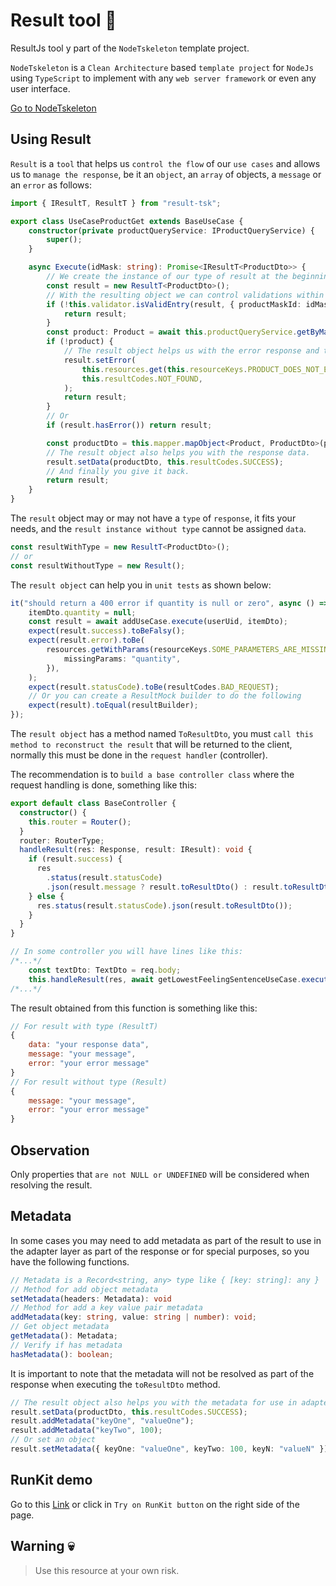 # Result tool 🧰

ResultJs tool y part of the `NodeTskeleton` template project.

`NodeTskeleton` is a `Clean Architecture` based `template project` for `NodeJs` using `TypeScript` to implement with any `web server framework` or even any user interface.

<a href="https://github.com/harvic3/nodetskeleton" target="_blank" >Go to NodeTskeleton</a>
 
## Using Result

`Result` is a `tool` that helps us `control the flow` of our `use cases` and allows us to `manage the response`, be it an `object`, an `array` of objects, a `message` or an `error` as follows:

```ts
import { IResultT, ResultT } from "result-tsk";

export class UseCaseProductGet extends BaseUseCase {
	constructor(private productQueryService: IProductQueryService) {
		super();
	}

	async Execute(idMask: string): Promise<IResultT<ProductDto>> {
		// We create the instance of our type of result at the beginning of the use case.
		const result = new ResultT<ProductDto>();
		// With the resulting object we can control validations within other functions.
		if (!this.validator.isValidEntry(result, { productMaskId: idMask })) {
			return result;
		}
		const product: Product = await this.productQueryService.getByMaskId(idMask);
		if (!product) {
			// The result object helps us with the error response and the code.
			result.setError(
				this.resources.get(this.resourceKeys.PRODUCT_DOES_NOT_EXIST),
				this.resultCodes.NOT_FOUND,
			);
			return result;
		}
		// Or
		if (result.hasError()) return result;

		const productDto = this.mapper.mapObject<Product, ProductDto>(product, new ProductDto());
		// The result object also helps you with the response data.
		result.setData(productDto, this.resultCodes.SUCCESS);
		// And finally you give it back.
		return result;
	}
}
```

The `result` object may or may not have a `type` of `response`, it fits your needs, and the `result instance without type` cannot be assigned `data`.

```ts
const resultWithType = new ResultT<ProductDto>();
// or
const resultWithoutType = new Result();
```

The `result object` can help you in `unit tests` as shown below:

```ts
it("should return a 400 error if quantity is null or zero", async () => {
	itemDto.quantity = null;
	const result = await addUseCase.execute(userUid, itemDto);
	expect(result.success).toBeFalsy();
	expect(result.error).toBe(
		resources.getWithParams(resourceKeys.SOME_PARAMETERS_ARE_MISSING, {
			missingParams: "quantity",
		}),
	);
	expect(result.statusCode).toBe(resultCodes.BAD_REQUEST);
	// Or you can create a ResultMock builder to do the following
	expect(result).toEqual(resultBuilder);
});
```
The `result object` has a method named `ToResultDto`, you must `call this method to reconstruct the result` that will be returned to the client, normally this must be done in the `request handler` (controller).

The recommendation is to `build a base controller class` where the request handling is done, something like this:

```ts
export default class BaseController {
  constructor() {
    this.router = Router();
  }
  router: RouterType;
  handleResult(res: Response, result: IResult): void {
    if (result.success) {
      res
        .status(result.statusCode)
        .json(result.message ? result.toResultDto() : result.toResultDto().data);
    } else {
      res.status(result.statusCode).json(result.toResultDto());
    }
  }
}

// In some controller you will have lines like this:
/*...*/
	const textDto: TextDto = req.body;
	this.handleResult(res, await getLowestFeelingSentenceUseCase.execute(textDto));
/*...*/
```
The result obtained from this function is something like this:

```js
// For result with type (ResultT)
{
	data: "your response data",
	message: "your message",
	error: "your error message"
}
// For result without type (Result)
{
	message: "your message",
	error: "your error message"
}
```
## Observation

Only properties that `are not NULL or UNDEFINED` will be considered when resolving the result.

## Metadata

In some cases you may need to add metadata as part of the result to use in the adapter layer as part of the response or for special purposes, so you have the following functions.

```ts
// Metadata is a Record<string, any> type like { [key: string]: any }
// Method for add object metadata 
setMetadata(headers: Metadata): void
// Method for add a key value pair metadata
addMetadata(key: string, value: string | number): void;
// Get object metadata
getMetadata(): Metadata;
// Verify if has metadata
hasMetadata(): boolean;
```

It is important to note that the metadata will not be resolved as part of the response when executing the `toResultDto` method.

```ts
// The result object also helps you with the metadata for use in adapter layer.
result.setData(productDto, this.resultCodes.SUCCESS);
result.addMetadata("keyOne", "valueOne");
result.addMetadata("keyTwo", 100);
// Or set an object
result.setMetadata({ keyOne: "valueOne", keyTwo: 100, keyN: "valueN" });
```

## RunKit demo

Go to this <a href="https://runkit.com/harvic3/demo-result-tsk" target="_blank" >Link</a> or click in `Try on RunKit button` on the right side of the page.

## Warning 💀

> Use this resource at your own risk.
